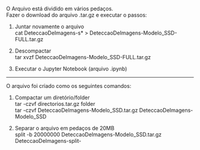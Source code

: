 O Arquivo está dividido em vários pedaços.  <br>
Fazer o download do arquivo .tar.gz e executar o passos: <br>

1. Juntar novamente o arquivo <br>
cat DeteccaoDeImagens-s* > DeteccaoDeImagens-Modelo_SSD-FULL.tar.gz <br>

2. Descompactar <br>
tar xvzf DeteccaoDeImagens-Modelo_SSD-FULL.tar.gz <br>

3. Executar o Jupyter Notebook (arquivo .ipynb) <br>

------------------------------------------------------------------------------------------------------

O arquivo foi criado como os seguintes comandos: <br>

1. Compactar um diretório/folder <br>
tar -czvf directorios.tar.gz folder <br>
tar -czvf DeteccaoDeImagens-Modelo_SSD.tar.gz DeteccaoDeImagens-Modelo_SSD <br>

2. Separar o arquivo em pedaços de 20MB <br>
split -b 20000000 DeteccaoDeImagens-Modelo_SSD.tar.gz DeteccaoDeImagens-split- <br>

